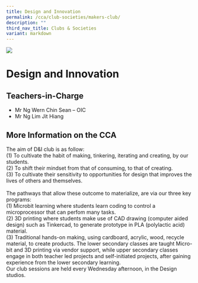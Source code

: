 ```yaml
---
title: Design and Innovation
permalink: /cca/club-societies/makers-club/
description: ""
third_nav_title: Clubs & Societies
variant: markdown
---
```

![](/images/CCA/design.jpg)

Design and Innovation
=====================

**Teachers-in-Charge**
----------------------

*   Mr Ng Wern Chin Sean – OIC
*   Mr Ng Lim Jit Hiang

**More Information on the CCA**
-------------------------------

The aim of D&amp;I club is as follow: <br>
(1) To cultivate the habit of making, tinkering, iterating and creating, by our students. <br>
(2) To shift their mindset from that of consuming, to that of creating. <br>
(3) To cultivate their sensitivity to opportunities for design that improves the lives of others and themselves. <br><br>
The pathways that allow these outcome to materialize, are via our three key programs:  
(1) Microbit learning where students learn coding to control a microprocessor that can perfom many tasks. <br>
(2) 3D printing where students make use of CAD drawing (computer aided design) such as Tinkercad, to generate prototype in PLA (polylactic acid) material. <br>
(3) Traditional hands-on making, using cardboard, acrylic, wood, recycle material, to create products. 
The lower secondary classes are taught Micro-bit and 3D printing via vendor support, while upper secondary classes engage in both teacher led projects and self-initiated projects, after gaining experience from the lower secondary learning.  
Our club sessions are held every Wednesday afternoon, in the Design studios. 
